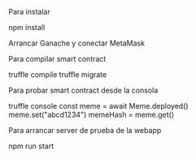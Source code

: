 Para instalar

npm install

Arrancar Ganache y conectar MetaMask

Para compilar smart contract

truffle compile
truffle migrate

Para probar smart contract desde la consola

truffle console
const meme = await Meme.deployed()
meme.set("abcd1234")
memeHash = meme.get()

Para arrancar server de prueba de la webapp

npm run start
